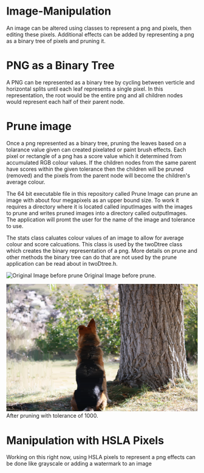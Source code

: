 # Image-Manipulation
An image can be altered using classes to represent a png and pixels, then editing these pixels. Additional effects can be added by representing a png as a binary tree of pixels and pruning it. 

# PNG as a Binary Tree
A PNG can be represented as a binary tree by cycling between verticle and horizontal splits until each leaf represents a single pixel. In this representation, the root would be the entire png and all children nodes would represent each half of their parent node.

# Prune image
Once a png represented as a binary tree, pruning the leaves based on a tolarance value given can created pixelated or paint brush effects. Each pixel or rectangle of a png has a score value which it determined from accumulated RGB colour values. If the children nodes from the same parent have scores within the given tolerance then the children will be pruned (removed) and the pixels from the parent node will become the children's average colour.

The 64 bit executable file in this repository called Prune Image can prune an image with about four megapixels as an upper bound size. To work it requires a directory where it is located called inputImages with the images to prune and writes pruned images into a directory called outputImages. The application will promt the user for the name of the image and tolerance to use.

The stats class caluates colour values of an image to allow for average colour and score calcuations. This class is used by the twoDtree class which creates the binary representation of a png. More details on prune and other methods the binary tree can do that are not used by the prune application can be read about in twoDtree.h.

![Original Image before prune](https://github.com/DavidOnak/Image-Manipulation/blob/master/inputImages/doggo.png?raw=true)
Original Image before prune.

![After pruning with tolerance of 1000](https://github.com/DavidOnak/Image-Manipulation/blob/master/outputImages/pruned-doggo.png?raw=true)
After pruning with tolerance of 1000.

# Manipulation with HSLA Pixels
Working on this right now, using HSLA pixels to represent a png effects can be done like grayscale or adding a watermark to an image
